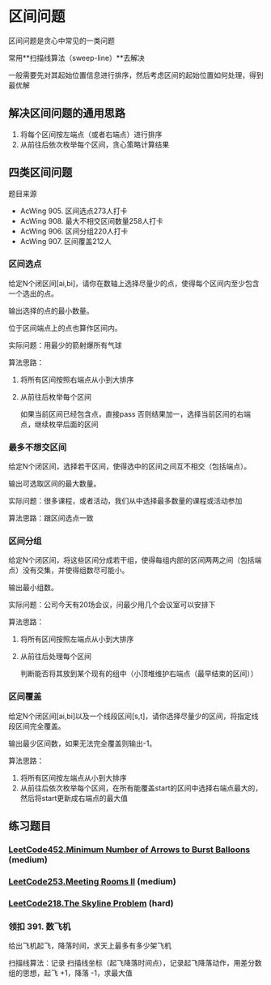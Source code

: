 # 区间问题

区间问题是贪心中常见的一类问题

常用**扫描线算法（sweep-line）**去解决

一般需要先对其起始位置信息进行排序，然后考虑区间的起始位置如何处理，得到最优解

## 解决区间问题的通用思路

1. 将每个区间按左端点（或者右端点）进行排序
2. 从前往后依次枚举每个区间，贪心策略计算结果

## 四类区间问题

题目来源

- AcWing 905. 区间选点273人打卡
- AcWing 908. 最大不相交区间数量258人打卡
- AcWing 906. 区间分组220人打卡
- AcWing 907. 区间覆盖212人

### 区间选点

给定N个闭区间[ai,bi]，请你在数轴上选择尽量少的点，使得每个区间内至少包含一个选出的点。

输出选择的点的最小数量。

位于区间端点上的点也算作区间内。

实际问题：用最少的箭射爆所有气球

算法思路：

1. 将所有区间按照右端点从小到大排序
2. 从前往后枚举每个区间
    
    如果当前区间已经包含点，直接pass
    否则结果加一，选择当前区间的右端点，继续枚举后面的区间

### 最多不想交区间

给定N个闭区间，选择若干区间，使得选中的区间之间互不相交（包括端点）。

输出可选取区间的最大数量。

实际问题：很多课程，或者活动，我们从中选择最多数量的课程或活动参加

算法思路：跟区间选点一致

### 区间分组

给定N个闭区间，将这些区间分成若干组，使得每组内部的区间两两之间（包括端点）没有交集，并使得组数尽可能小。

输出最小组数。

实际问题：公司今天有20场会议，问最少用几个会议室可以安排下

算法思路：

1. 将所有区间按照左端点从小到大排序
2. 从前往后处理每个区间

    判断能否将其放到某个现有的组中（小顶堆维护右端点（最早结束的区间））

### 区间覆盖

给定N个闭区间[ai,bi]以及一个线段区间[s,t]，请你选择尽量少的区间，将指定线段区间完全覆盖。

输出最少区间数，如果无法完全覆盖则输出-1。

算法思路：

1. 将所有区间按左端点从小到大排序
2. 从前往后依次枚举每个区间，在所有能覆盖start的区间中选择右端点最大的，然后将start更新成右端点的最大值


## 练习题目

### [LeetCode452.Minimum Number of Arrows to Burst Balloons](https://github.com/muyids/leetcode/blob/master/algorithms/401-500/452.minimum-number-of-arrows-to-burst-balloons.md) (medium)

### [LeetCode253.Meeting Rooms II](https://github.com/muyids/leetcode/blob/master/algorithms/201-300/253.meeting-rooms-ii.md) (medium)

### [LeetCode218.The Skyline Problem](https://github.com/muyids/leetcode/blob/master/algorithms/201-300/218.the-skyline-problem.md) (hard)

### 领扣 391. 数飞机

给出飞机起飞，降落时间，求天上最多有多少架飞机

扫描线算法：记录 扫描线坐标（起飞降落时间点），记录起飞降落动作，用差分数组的思想，起飞 +1，降落 -1，求最大值

